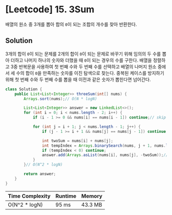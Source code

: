 # [Leetcode] 15. 3Sum

배열의 원소 중 3개를 뽑아 합의 `0`이 되는 조합의 개수를 찾아 반환한다.

## Solution

3개의 합이 `0`이 되는 문제를 2개의 합이 `0`이 되는 문제로 바꾸기 위해 임의의 두 수를 뽑아 더하고 나머지 하나의 숫자와 더했을 때 `0`이 되는 경우의 수를 구한다. 배열을 정렬하고 3중 반복문을 사용하여 첫 번째 수와 두 번째 수를 선택하고 배열의 나머지 원소 중에서 세 수의 합이 `0`을 만족하는 숫자를 이진 탐색으로 찾는다. 중복된 케이스를 방지하기 위해 첫 번째 수와 두 번째 수를 뽑을 때 이전과 같은 숫자가 뽑힌다면 넘어간다.

```java
class Solution {
    public List<List<Integer>> threeSum(int[] nums) {
        Arrays.sort(nums);// O(N * logN)

        List<List<Integer>> answer = new LinkedList<>();
        for (int i = 0; i < nums.length - 2; i++) {
            if (i - 1 >= 0 && nums[i] == nums[i - 1]) continue;// skip same case

            for (int j = i + 1; j < nums.length - 1; j++) {
                if (j - 1 >= i + 1 && nums[j] == nums[j - 1]) continue;// skip same case

                int twoSum = nums[i] + nums[j];
                int tempIndex = Arrays.binarySearch(nums, j + 1, nums.length, -twoSum);
                if (tempIndex < 0) continue;
                answer.add(Arrays.asList(nums[i], nums[j], -twoSum));// O(logN)
            }
        }// O(N^2 * logN)

        return answer;
    }
}
```

| Time Complexity | Runtime | Memory |
|-----------------|---------|--------|
| O(N^2 * logN) | 95 ms | 43.3 MB |
